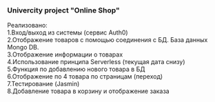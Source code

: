 ### Univercity project "Online Shop"  
  
Реализовано:  
1.Вход/выход из системы (сервис Auth0)  
2.Отображение товаров с помощью соединения с БД. База данных Mongo DB.  
3.Отображение информации о товарах  
4.Использование принципа Serverless (текущая дата снизу)  
5.Функция по добавлению нового товара в БД   
6.Отображение по 4 товара по страницам (переход)  
7.Тестирование (Jasmin)  
8.Добавление товара в корзину и отображение заказа  
